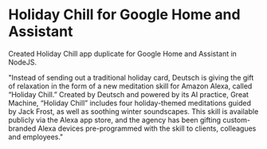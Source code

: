 # Holiday Chill for Google Home and Assistant

Created Holiday Chill app duplicate for Google Home and Assistant in NodeJS.

"Instead of sending out a traditional holiday card, Deutsch is giving the gift of relaxation in the form of a new meditation skill for Amazon Alexa, called “Holiday Chill.” Created by Deutsch and powered by its AI practice, Great Machine, “Holiday Chill” includes four holiday-themed meditations guided by Jack Frost, as well as soothing winter soundscapes. This skill is available publicly via the Alexa app store, and the agency has been gifting custom-branded Alexa devices pre-programmed with the skill to clients, colleagues and employees."
